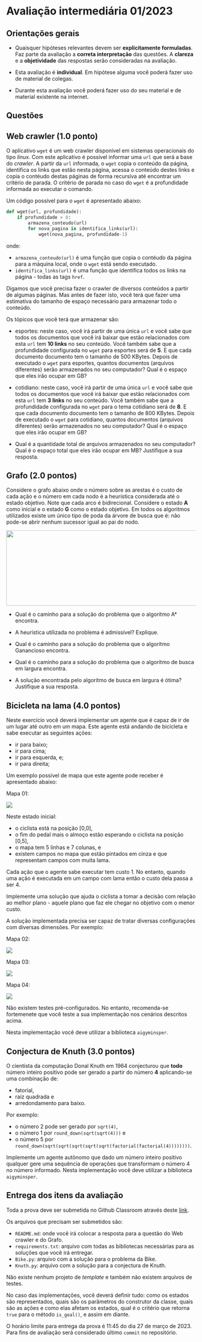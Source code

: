 # Avaliação intermediária 01/2023

## Orientações gerais

* Quaisquer hipóteses relevantes devem ser **explicitamente formuladas**. Faz parte da avaliação a **correta interpretação** das questões. A **clareza** e a **objetividade** das respostas serão consideradas na avaliação. 

* Esta avaliação é **individual**. Em hipótese alguma você poderá fazer uso de material de colegas.

* Durante esta avaliação você poderá fazer uso do seu material e de material existente na internet. 

## Questões

## Web crawler (1.0 ponto)

O aplicativo `wget` é um web crawler disponível em sistemas operacionais do tipo *linux*. Com este aplicativo é possível informar uma `url` que será a base do *crawler*. A partir da `url` informada, o `wget` copia o conteúdo da página, identifica os links que estão nesta página, acessa o conteúdo destes links e copia o contéudo destas páginas de forma recursiva até encontrar um critério de parada. O critério de parada no caso do `wget` é a profundidade informada ao executar o comando.

Um código possível para o `wget` é apresentado abaixo: 

```python
def wget(url, profundidade):
    if profundidade > 0:
        armazena_conteudo(url)
        for nova_pagina in identifica_links(url):
            wget(nova_pagina, profundidade-1)
```

onde: 

* `armazena_conteudo(url)` é uma função que copia o contéudo da página para a máquina local, onde o `wget` está sendo executado. 
* `identifica_links(url)` é uma função que identifica todos os links na página - todas as tags `href`. 


Digamos que você precisa fazer o crawler de diversos conteúdos a partir de algumas páginas. Mas antes de fazer isto, você terá que fazer uma estimativa do tamanho de espaço necessário para armazenar todo o conteúdo. 

Os tópicos que você terá que armazenar são: 

* esportes: neste caso, você irá partir de uma única `url` e você sabe que todos os documentos que você irá baixar que estão relacionados com esta `url` tem **10 links** no seu conteúdo. Você também sabe que a profundidade configurada no `wget` para esportes será de **5**. E que cada documento documento tem o tamanho de 500 KBytes. Depois de executado o `wget` para esportes, quantos documentos (arquivos diferentes) serão armazenados no seu computador? Qual é o espaço que eles irão ocupar em GB? 

* cotidiano: neste caso, você irá partir de uma única `url` e você sabe que todos os documentos que você irá baixar que estão relacionados com esta `url` tem **3 links** no seu conteúdo. Você também sabe que a profundidade configurada no `wget` para o tema cotidiano será de **8**. E que cada documento documento tem o tamanho de 800 KBytes. Depois de executado o `wget` para cotidiano, quantos documentos (arquivos diferentes) serão armazenados no seu computador? Qual é o espaço que eles irão ocupar em GB? 

* Qual é a quantidade total de arquivos armazenados no seu computador? Qual é o espaço total que eles irão ocupar em MB? Justifique a sua resposta. 


## Grafo (2.0 pontos)

Considere o grafo abaixo onde o número sobre as arestas é o custo de cada ação e o número em cada nodo é a heurística considerada até o
estado objetivo. Note que cada arco é bidirecional. Considere o estado **A** como inicial e o estado **G** como o estado objetivo. Em todos os algoritmos utilizados existe um único tipo de poda da árvore de busca que é: não pode-se abrir nenhum sucessor igual ao pai do nodo. 

<img src="img/grafo.png" width="800" height="200">

* Qual é o caminho para a solução do problema que o algoritmo A* encontra.

* A heurística utilizada no problema é admissível? Explique.

* Qual é o caminho para a solução do problema que o algoritmo Ganancioso encontra. 

* Qual é o caminho para a solução do problema que o algoritmo de busca em largura encontra. 

* A solução encontrada pelo algoritmo de busca em largura é ótima? Justifique a sua resposta. 

## Bicicleta na lama (4.0 pontos)

Neste exercício você deverá implementar um agente que é capaz de ir de um lugar até outro em um mapa. Este agente está andando de bicicleta e sabe executar as seguintes ações: 

* ir para baixo;
* ir para cima;
* ir para esquerda, e;
* ir para direita; 

Um exemplo possível de mapa que este agente pode receber é apresentado abaixo: 

Mapa 01: 

<img src="img/mapa_01.png"> 

Neste estado inicial: 

* o ciclista está na posição [0,0],
* o fim do pedal mais o almoço estão esperando o ciclista na posição [0,5],
* o mapa tem 5 linhas e 7 colunas, e
* existem campos no mapa que estão pintados em cinza e que representam campos com muita lama. 

Cada ação que o agente sabe executar tem custo 1. No entanto, quando uma ação é executada em um campo com lama então o custo dela passa a ser 4. 

Implemente uma solução que ajuda o ciclista a tomar a decisão com relação ao melhor plano - aquele plano que faz ele chegar no objetivo com o menor custo.

A solução implementada precisa ser capaz de tratar diversas configurações com diversas dimensões. Por exemplo:

Mapa 02:

<img src="img/mapa_01_01.png"> 

Mapa 03: 

<img src="img/mapa_02.png"> 

Mapa 04: 

<img src="img/mapa_03.png"> 

Não existem testes pré-configurados. No entanto, recomenda-se fortemenete que você teste a sua implementação nos cenários descritos acima.

Nesta implementação você deve utilizar a biblioteca `aigyminsper`.

## Conjectura de Knuth (3.0 pontos)

O cientista da computação Donal Knuth em 1964 conjecturou que **todo** número inteiro positivo pode ser gerado a partir do número **4** aplicando-se uma combinação de:
* fatorial, 
* raiz quadrada e 
* arredondamento para baixo. 

Por exemplo: 
* o número 2 pode ser gerado por `sqrt(4)`, 
* o número 1 por `round_down(sqrt(sqrt(4)))` e 
* o número 5 por `round_down(sqrt(sqrt(sqrt(sqrt(sqrt(factorial(factorial(4))))))))`.

Implemente um agente autônomo que dado um número inteiro positivo qualquer gere uma sequência de operações que transformam o número 4 no número informado. Nesta implementação você deve utilizar a biblioteca `aigyminsper`. 

## Entrega dos itens da avaliação

Toda a prova deve ser submetida no Github Classroom através deste [link](https://classroom.github.com/a/MD_gKLBn).

Os arquivos que precisam ser submetidos são: 

* `README.md`: onde você irá colocar a resposta para a questão do Web crawler e do Grafo. 
* `requirements.txt`: arquivo com todas as bibliotecas necessárias para as soluções que você irá entregar. 
* `Bike.py`: arquivo com a solução para o problema da Bike.
* `Knuth.py`: arquivo com a solução para a conjectura de Knuth. 

Não existe nenhum projeto de *template* e também não existem arquivos de testes. 

No caso das implementações, você deverá definir tudo: como os estados são representados, quais são os parâmetros do construtor da classe, quais são as ações e como elas afetam os estados, qual é o critério que retorna `true` para o método `is_goal()`, e assim em diante. 

O horário limite para entrega da prova é 11:45 do dia 27 de março de 2023. Para fins de avaliação será considerado último `commit` no repositório. 

